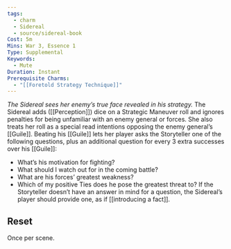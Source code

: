 ```yaml
---
tags:
  - charm
  - Sidereal
  - source/sidereal-book
Cost: 5m
Mins: War 3, Essence 1
Type: Supplemental
Keywords:
  - Mute
Duration: Instant
Prerequisite Charms:
  - "[[Foretold Strategy Technique]]"
---
```

*The Sidereal sees her enemy’s true face revealed in his strategy.*
The Sidereal adds ([[Perception]]) dice on a Strategic Maneuver roll and ignores penalties for being unfamiliar with an enemy general or forces. She also treats her roll as a special read intentions opposing the enemy general’s [[Guile]]. Beating his [[Guile]] lets her player asks the Storyteller one of the following questions, plus an additional question for every 3 extra successes over his [[Guile]]: 
- What’s his motivation for fighting? 
- What should I watch out for in the coming battle? 
- What are his forces’ greatest weakness? 
- Which of my positive Ties does he pose the greatest threat to? If the Storyteller doesn’t have an answer in mind for a question, the Sidereal’s player should provide one, as if [[introducing a fact]]. 
## Reset
Once per scene.